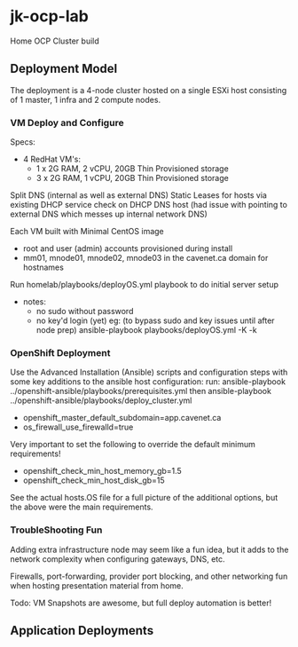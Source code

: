 # jk-ocp-lab

Home OCP Cluster build

## Deployment Model

The deployment is a 4-node cluster hosted on a single ESXi host consisting of 1 master, 1 infra and 2 compute nodes.

### VM Deploy and Configure

Specs:
 - 4 RedHat VM's:
   - 1 x 2G RAM, 2 vCPU, 20GB Thin Provisioned storage
   - 3 x 2G RAM, 1 vCPU, 20GB Thin Provisioned storage

Split DNS (internal as well as external DNS)
Static Leases for hosts via existing DHCP service
check on DHCP DNS host (had issue with pointing to external DNS which messes up internal network DNS)

Each VM built with Minimal CentOS image
 - root and user (admin) accounts provisioned during install
 - mm01, mnode01, mnode02, mnode03 in the cavenet.ca domain for hostnames

Run homelab/playbooks/deployOS.yml playbook to do initial server setup
 - notes: 
   - no sudo without password
   - no key'd login (yet)
eg: (to bypass sudo and key issues until after node prep)
ansible-playbook playbooks/deployOS.yml -K -k


### OpenShift Deployment

Use the Advanced Installation (Ansible) scripts and configuration steps with some key additions to the ansible host configuration:
run:
ansible-playbook ../openshift-ansible/playbooks/prerequisites.yml
then
ansible-playbook ../openshift-ansible/playbooks/deploy_cluster.yml

- openshift_master_default_subdomain=app.cavenet.ca
- os_firewall_use_firewalld=true

Very important to set the following to override the default minimum requirements!
- openshift_check_min_host_memory_gb=1.5
- openshift_check_min_host_disk_gb=15

See the actual hosts.OS file for a full picture of the additional options, but the above were the main requirements.

### TroubleShooting Fun
Adding extra infrastructure node may seem like a fun idea, but it adds to the network complexity when configuring gateways, DNS, etc.

Firewalls, port-forwarding, provider port blocking, and other networking fun when hosting presentation material from home.

Todo:
VM Snapshots are awesome, but full deploy automation is better!

## Application Deployments

